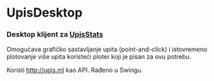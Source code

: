 # UpisDesktop

### Desktop klijent za [UpisStats](https://github.com/luq-0/UpisStats)

Omogućava grafičko sastavljanje upita (point-and-click) i istovremeno plotovanje više upita koristeći ploter koji je pisan za ovu potrebu.

Koristi <http://upis.ml> kao API. Rađeno u Swingu.